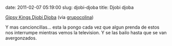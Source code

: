 date: 2011-02-07 05:19:00
slug: djobi-djoba
title: Djobi djoba

    

[Gipsy Kings Djobi Djoba](http://www.youtube.com/watch?v=Z6mwKG8FOAw) (via [grupocolina](http://youtube.com/user/grupocolina))

Y mas cancioncillas… esta la pongo cada vez que algun prenda de estos nos interrumpe mientras vemos la television. Y se las bailo hasta que se van avergonzados.

  

